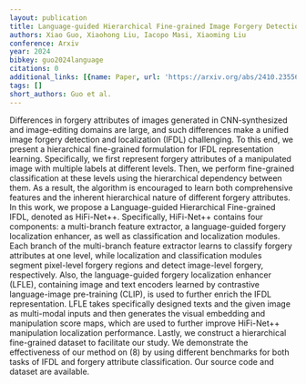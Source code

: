```yaml
---
layout: publication
title: Language-guided Hierarchical Fine-grained Image Forgery Detection And Localization
authors: Xiao Guo, Xiaohong Liu, Iacopo Masi, Xiaoming Liu
conference: Arxiv
year: 2024
bibkey: guo2024language
citations: 0
additional_links: [{name: Paper, url: 'https://arxiv.org/abs/2410.23556'}]
tags: []
short_authors: Guo et al.
---
```

Differences in forgery attributes of images generated in CNN-synthesized and
image-editing domains are large, and such differences make a unified image
forgery detection and localization (IFDL) challenging. To this end, we present
a hierarchical fine-grained formulation for IFDL representation learning.
Specifically, we first represent forgery attributes of a manipulated image with
multiple labels at different levels. Then, we perform fine-grained
classification at these levels using the hierarchical dependency between them.
As a result, the algorithm is encouraged to learn both comprehensive features
and the inherent hierarchical nature of different forgery attributes. In this
work, we propose a Language-guided Hierarchical Fine-grained IFDL, denoted as
HiFi-Net++. Specifically, HiFi-Net++ contains four components: a multi-branch
feature extractor, a language-guided forgery localization enhancer, as well as
classification and localization modules. Each branch of the multi-branch
feature extractor learns to classify forgery attributes at one level, while
localization and classification modules segment pixel-level forgery regions and
detect image-level forgery, respectively. Also, the language-guided forgery
localization enhancer (LFLE), containing image and text encoders learned by
contrastive language-image pre-training (CLIP), is used to further enrich the
IFDL representation. LFLE takes specifically designed texts and the given image
as multi-modal inputs and then generates the visual embedding and manipulation
score maps, which are used to further improve HiFi-Net++ manipulation
localization performance. Lastly, we construct a hierarchical fine-grained
dataset to facilitate our study. We demonstrate the effectiveness of our method
on \(8\) by using different benchmarks for both tasks of IFDL and forgery
attribute classification. Our source code and dataset are available.